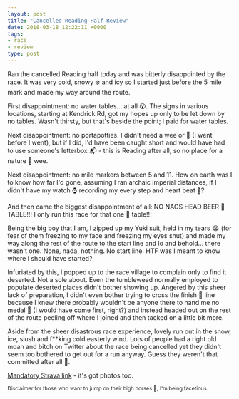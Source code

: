 ```yaml
---
layout: post
title: "Cancelled Reading Half Review"
date: 2018-03-18 12:22:11 +0000
tags:
- race
- review
type: post
---
```


Ran the cancelled Reading half today and was bitterly disappointed by the race. It was very cold, snowy ❄️ and icy so I started just before the 5 mile mark and made my way around the route.

First disappointment: no water tables... at all 😮. The signs in various locations, starting at Kendrick Rd, got my hopes up only to be let down by no tables. Wasn't thirsty, but that's beside the point; I paid for water tables.

Next disappointment: no portapotties. I didn't need a wee or 💩 (I went before I went), but if I did, I'd have been caught short and would have had to use someone's letterbox 📬 - this is Reading after all, so no place for a nature 🍃 wee.

Next disappointment: no mile markers between 5 and 11. How on earth was I to know how far I'd gone, assuming I ran archaic imperial distances, if I didn't have my watch ⌚️ recording my every step and heart beat 💓?

And then came the biggest disappointment of all: NO NAGS HEAD BEER 🍻 TABLE!!! I only run this race for that one 🤬 table!!!

Being the big boy that I am, I zipped up my Yuki suit, held in my tears 😭 (for fear of them freezing to my face and freezing my eyes shut) and made my way along the rest of the route to the start line and lo and behold... there wasn't one. None, nada, nothing. No start line. HTF was I meant to know where I should have started?

Infuriated by this, I popped up to the race village to complain only to find it deserted. Not a sole about. Even the tumbleweed normally employed to populate deserted places didn't bother showing up. Angered by this sheer lack of preparation, I didn't even bother trying to cross the finish 🏁 line because I knew there probably wouldn't be anyone there to hand me no medal 🏅 (I would have come first, right?) and instead headed out on the rest of the route peeling off where I joined and then tacked on a little bit more.

Aside from the sheer disastrous race experience, lovely run out in the snow, ice, slush and f**king cold easterly wind. Lots of people had a right old moan and bitch on Twitter about the race being cancelled yet they didn't seem too bothered to get out for a run anyway. Guess they weren't that committed after all 🤭.

[Mandatory Strava link](https://www.strava.com/activities/1458848559) - it's got photos too.

<small>Disclaimer for those who want to jump on their high horses 🎠, I'm being facetious.</small>
